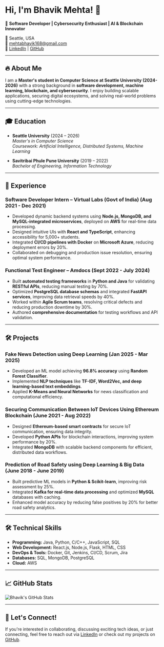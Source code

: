# Hi, I'm Bhavik Mehta! 👋

🚀 **Software Developer | Cybersecurity Enthusiast | AI & Blockchain Innovator**

📍 Seattle, USA  
📧 mehtabhavik168@gmail.com  
🔗 [LinkedIn](https://linkedin.com/in/bhavikmehta1101) | [GitHub](https://github.com/bhavik168)  

---

## 🔥 About Me

I am a **Master's student in Computer Science at Seattle University (2024-2026)** with a strong background in **software development, machine learning, blockchain, and cybersecurity**. I enjoy building scalable applications, securing digital ecosystems, and solving real-world problems using cutting-edge technologies.

---

## 🎓 Education

- **Seattle University** (2024 – 2026)  
  _Master's in Computer Science_  
  *Coursework: Artificial Intelligence, Distributed Systems, Machine Learning*

- **Savitribai Phule Pune University** (2019 – 2022)  
  _Bachelor of Engineering, Information Technology_

---

## 💼 Experience

### **Software Developer Intern** – Virtual Labs (Govt of India) (Aug 2021 - Dec 2021)
- Developed dynamic backend systems using **Node.js, MongoDB, and MySQL-integrated microservices**, deployed on **AWS** for real-time data processing.
- Designed intuitive UIs with **React and TypeScript**, enhancing accessibility for 5,000+ students.
- Integrated **CI/CD pipelines with Docker** on **Microsoft Azure**, reducing deployment errors by 20%.
- Collaborated on debugging and production issue resolution, ensuring optimal system performance.

### **Functional Test Engineer** – Amdocs (Sept 2022 - July 2024)
- Built **automated testing frameworks** in **Python and Java** for validating **RESTful APIs**, reducing manual testing by 70%.
- Optimized **PostgreSQL database schemas** and integrated **FastAPI services**, improving data retrieval speeds by 40%.
- Worked within **Agile Scrum teams**, resolving critical defects and reducing production downtime by 30%.
- Authored **comprehensive documentation** for testing workflows and API validation.

---

## 🛠 Projects

### **Fake News Detection using Deep Learning** (Jan 2025 - Mar 2025)
- Developed an ML model achieving **96.8% accuracy** using **Random Forest Classifier**.
- Implemented **NLP techniques** like **TF-IDF, Word2Vec, and deep learning-based text embeddings**.
- Applied **K-Means and Neural Networks** for news classification and computational efficiency.

### **Securing Communication Between IoT Devices Using Ethereum Blockchain** (June 2021 - Aug 2022)
- Designed **Ethereum-based smart contracts** for secure IoT communication, ensuring data integrity.
- Developed **Python APIs** for blockchain interactions, improving system performance by 20%.
- Integrated **MongoDB** with scalable backend components for efficient, distributed data workflows.

### **Prediction of Road Safety using Deep Learning & Big Data** (June 2018 - June 2019)
- Built predictive ML models in **Python & Scikit-learn**, improving risk assessment by 25%.
- Integrated **Kafka for real-time data processing** and optimized **MySQL** databases with caching.
- Enhanced model accuracy by reducing false positives by 20% for better road safety analytics.

---

## 🛠 Technical Skills

- **Programming:** Java, Python, C/C++, JavaScript, SQL  
- **Web Development:** React.js, Node.js, Flask, HTML, CSS  
- **DevOps & Tools:** Docker, Git, Jenkins, CI/CD, Scrum, Jira  
- **Databases:** SQL, MongoDB, PostgreSQL  
- **Cloud:** AWS  

---

## 📈 GitHub Stats

![Bhavik's GitHub Stats](https://github-readme-stats.vercel.app/api?username=bhavik168&show_icons=true&theme=radical)

---

## 🚀 Let's Connect!

If you're interested in collaborating, discussing exciting tech ideas, or just connecting, feel free to reach out via [LinkedIn](https://linkedin.com/in/bhavikmehta1101) or check out my projects on [GitHub](https://github.com/bhavik168).
